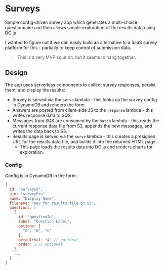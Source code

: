 # Surveys

Simple config-driven survey app which generates a multi-choice questionnaire and then allows simple exploration of the results data using DC.js

I wanted to figure out if we can easily build an alternative to a SaaS survey platform for this - partially to keep control of submission data.

> This is a very MVP solution, but it seems to hang together.

## Design

The app uses serverless components to collect survey responses, persist them, and display the results:

* Survey is served via the `serve` lambda - this looks up the survey config in DynamoDB and renders the form.
* Answers are posted from client-side JS to the `response` lambda - this writes response data to SQS.
* Messages from SQS are consumed by the `batch` lambda - this reads the current response data file from S3, appends the new messages, and writes the data back to S3.
* Results page is served via the `serve` lambda - this creates a presigned URL for the results data file, and builds it into the returned HTML page.
  * This page loads the results data into DC.js and renders charts for exploration.

### Config

Config is in DynamoDB in the form:
```js
{
  id: "surveyId",
  pin: "surveyPin",
  name: "Display Name",
  filename: "Key for results file on S3",
  questions: [
    {
      id: "questionId",
      label: "Question Label",
      options: [
        "A", "B", "C"
      ],
      defaultVal: "A" // optional,
      order: 1 // optional
    },
    ...
  ]
}
```